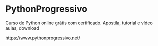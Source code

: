 # PythonProgressivo
Curso de Python online grátis com certificado. Apostila, tutorial e vídeo aulas, download

https://www.pythonprogressivo.net/
